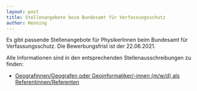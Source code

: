 ```yaml
---
layout: post
title: Stellenangebote beim Bundesamt für Verfassungsschutz
author: Henning
---
```


Es gibt passende Stellenangebote für PhysikerInnen beim Bundesamt für Verfassungsschutz.
Die Bewerbungsfrist ist der 22.06.2021.

Alle Informationen sind in den entsprechenden Stellenausschreibungen zu finden:

* [Geografinnen/Geografen oder Geoinformatiker/-innen (m/w/d) als Referentinnen/Referenten](dokumente/ausschreibungen_jobboerse/2021-05-12_bfv1.pdf)
